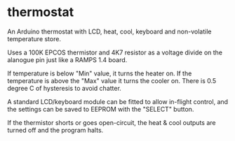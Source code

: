 # thermostat
An Arduino thermostat with LCD, heat, cool, keyboard and non-volatile temperature store.

Uses a 100K EPCOS thermistor and 4K7 resistor as a voltage divide on the alanogue pin just like a RAMPS 1.4 board.

If temperature is below "Min" value, it turns the heater on. If the temperature is above the "Max" value it turns the cooler on. There is 0.5 degree C of hysteresis to avoid chatter.

A standard LCD/keyboard module can be fitted to allow in-flight control, and the settings can be saved to EEPROM with the "SELECT" button.

If the thermistor shorts or goes open-circuit, the heat & cool outputs are turned off and the program halts.
